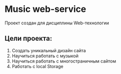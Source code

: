 # Music web-service  
Проект создан для дисциплины Web-технологии  
## Цели проекта:  
1) Создать уникальный дизайн сайта  
2) Научиться работать с музыкой  
3) Научиться работать с многостраничным сайтом  
4) Работать с local Storage  
